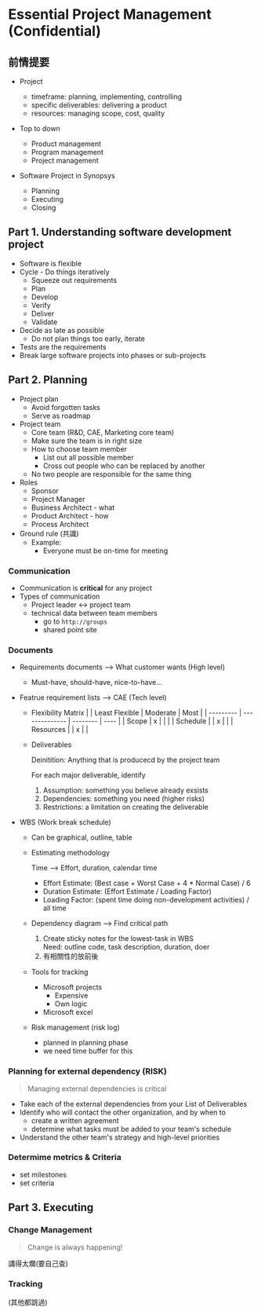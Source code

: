 # Essential Project Management (Confidential)

## 前情提要

- Project

  - timeframe: planning, implementing, controlling
  - specific deliverables: delivering a product
  - resources: managing scope, cost, quality

- Top to down

  - Product management
  - Program management
  - Project management

- Software Project in Synopsys
  - Planning
  - Executing
  - Closing

## Part 1. Understanding software development project

- Software is flexible
- Cycle - Do things iteratively
  - Squeeze out requirements
  - Plan
  - Develop
  - Verify
  - Deliver
  - Validate
- Decide as late as possible
  - Do not plan things too early, iterate
- Tests are the requirements
- Break large software projects into phases or sub-projects

## Part 2. Planning

- Project plan
  - Avoid forgotten tasks
  - Serve as roadmap
- Project team
  - Core team (R&D, CAE, Marketing core team)
  - Make sure the team is in right size
  - How to choose team member
    - List out all possible member
    - Cross out people who can be replaced by another
  - No two people are responsible for the same thing
- Roles
  - Sponsor
  - Project Manager
  - Business Architect - what
  - Product Architect - how
  - Process Architect
- Ground rule (共識)
  - Example:
    - Everyone must be on-time for meeting

### Communication

- Communication is **critical** for any project
- Types of communication
  - Project leader <-> project team
  - technical data between team members
    - go to `http://groups`
    - shared point site

### Documents

- Requirements documents --> What customer wants (High level)
  - Must-have, should-have, nice-to-have...
- Featrue requirement lists --> CAE (Tech level)

  - Flexibility Matrix
    | | Least Flexible | Moderate | Most |
    | --------- | -------------- | -------- | ---- |
    | Scope | x | | |
    | Schedule | | x | |
    | Resources | | x | |

  - Deliverables

    Deinitition: Anything that is producecd by the project team

    For each major deliverable, identify

    1. Assumption: something you believe already exsists
    2. Dependencies: something you need (higher risks)
    3. Restrictions: a limitation on creating the deliverable

- WBS (Work break schedule)

  - Can be graphical, outline, table
  - Estimating methodology

    Time --> Effort, duration, calendar time

    - Effort Estimate: (Best case + Worst Case + 4 \* Normal Case) / 6
    - Duration Estimate: (Effort Estimate / Loading Factor)
    - Loading Factor: (spent time doing non-development activities) / all time

  - Dependency diagram --> Find critical path

    1. Create sticky notes for the lowest-task in WBS \
       Need: outline code, task description, duration, doer
    2. 有相關性的放前後

  - Tools for tracking

    - Microsoft projects
      - Expensive
      - Own logic
    - Microsoft excel

  - Risk management (risk log)
    - planned in planning phase
    - we need time buffer for this

### Planning for external dependency (**RISK**)

> Managing external dependencies is critical

- Take each of the external dependencies from your List of Deliverables
- Identify who will contact the other organization, and by when to
  - create a written agreement
  - determine what tasks must be added to your team's schedule
- Understand the other team's strategy and high-level priorities

### Determime metrics & Criteria

- set milestones
- set criteria

## Part 3. Executing

### Change Management

> Change is always happening!

講得太爛(要自己查)

### Tracking

(其他都跳過)
